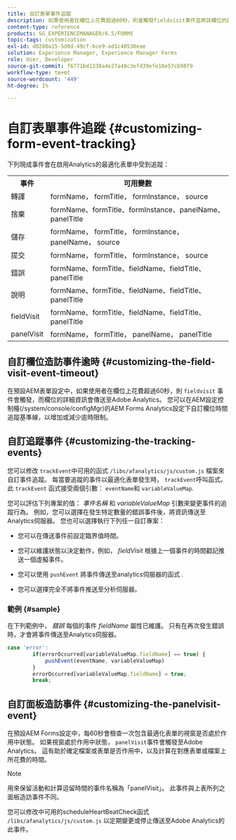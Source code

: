 ```yaml
---
title: 自訂表單事件追蹤
description: 如果使用者在欄位上花費超過60秒，則會觸發fieldvisit事件並將該欄位的詳細資訊傳送到Adobe SiteCatalyst。
content-type: reference
products: SG_EXPERIENCEMANAGER/6.5/FORMS
topic-tags: customization
exl-id: d0280a15-5d0d-49cf-bce9-ad1c40530eae
solution: Experience Manager, Experience Manager Forms
role: User, Developer
source-git-commit: f6771bd1338a4e27a48c3efd39efe18e57cb98f9
workflow-type: tm+mt
source-wordcount: '449'
ht-degree: 1%

---
```


# 自訂表單事件追蹤 {#customizing-form-event-tracking}

下列現成事件會在啟用Analytics的最適化表單中受到追蹤：

<table>
 <tbody>
  <tr>
   <th>事件</th>
   <th>可用變數</th>
  </tr>
  <tr>
   <td>轉譯</td>
   <td>formName， formTitle， formInstance， source</td>
  </tr>
  <tr>
   <td>捨棄</td>
   <td>formName、formTitle、formInstance、panelName、panelTitle</td>
  </tr>
  <tr>
   <td>儲存</td>
   <td>formName， formTitle， formInstance， panelName， source</td>
  </tr>
  <tr>
   <td>提交</td>
   <td>formName， formTitle， formInstance， source</td>
  </tr>
  <tr>
   <td>錯誤</td>
   <td>formName、formTitle、fieldName、fieldTitle、panelTitle</td>
  </tr>
  <tr>
   <td>說明</td>
   <td>formName、formTitle、fieldName、fieldTitle、panelTitle</td>
  </tr>
  <tr>
   <td>fieldVisit</td>
   <td>formName、formTitle、fieldName、fieldTitle、panelTitle<br /> </td>
  </tr>
  <tr>
   <td>panelVisit</td>
   <td>formName， formTitle， panelName， panelTitle</td>
  </tr>
 </tbody>
</table>

## 自訂欄位造訪事件逾時 {#customizing-the-field-visit-event-timeout}

在預設AEM表單設定中，如果使用者在欄位上花費超過60秒，則 `fieldvisit` 事件會觸發，而欄位的詳細資訊會傳送至Adobe Analytics。 您可以在AEM設定控制檯(/system/console/configMgr)的AEM Forms Analytics設定下自訂欄位時間追蹤基準線，以增加或減少逾時限制。

## 自訂追蹤事件 {#customizing-the-tracking-events}

您可以修改 `trackEvent`中可用的函式 `/libs/afanalytics/js/custom.js` 檔案來自訂事件追蹤。 每當要追蹤的事件以最適化表單發生時， `trackEvent`呼叫函式。 此 `trackEvent` 函式接受兩個引數： `eventName`和 `variableValueMap`.

您可以評估下列專案的值： *事件名稱* 和 *variableValueMap* 引數來變更事件的追蹤行為。 例如，您可以選擇在發生特定數量的錯誤事件後，將資訊傳送至Analytics伺服器。 您也可以選擇執行下列任一自訂專案：

* 您可以在傳送事件前設定臨界值時間。
* 您可以維護狀態以決定動作，例如， *fieldVisit* 根據上一個事件的時間戳記推送一個虛擬事件。
* 您可以使用 `pushEvent` 將事件傳送至analytics伺服器的函式 *.*

* 您可以選擇完全不將事件推送至分析伺服器。

### 範例 {#sample}

在下列範例中， *錯誤* 每個的事件 *fieldName* 屬性已維護。 只有在再次發生錯誤時，才會將事件傳送至Analytics伺服器。

```javascript
case 'error':
        if(errorOccurred[variableValueMap.fieldName] == true) {
            pushEvent(eventName, variableValueMap)
        }
        errorOccurred[variableValueMap.fieldName] = true;
        break;
```

## 自訂面板造訪事件 {#customizing-the-panelvisit-event}

在預設AEM Forms設定中，每60秒會檢查一次包含最適化表單的視窗是否處於作用中狀態。 如果視窗處於作用中狀態， `panelVisit`事件會觸發至Adobe Analytics。 這有助於確定檔案或表單是否作用中，以及計算在對應表單或檔案上所花費的時間。

>[!NOTE]
>
>用來保留活動和計算逗留時間的事件名稱為「panelVisit」。 此事件與上表所列之面板造訪事件不同。

您可以修改中可用的scheduleHeartBeatCheck函式 `/libs/afanalytics/js/custom.js` 以定期變更或停止傳送至Adobe Analytics的此事件。
